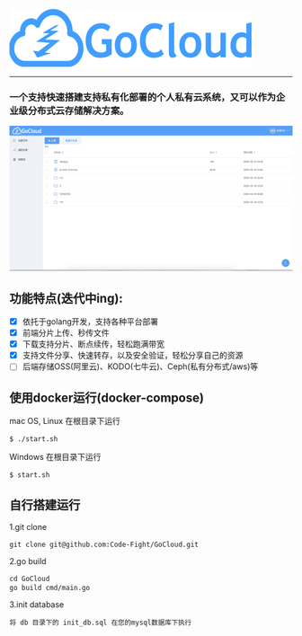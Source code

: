 ![](./docs/img/logo.png)

---

### 一个支持快速搭建支持私有化部署的个人私有云系统，又可以作为企业级分布式云存储解决方案。


![](./docs/img/index.jpg)

## 功能特点(迭代中ing):
* [x]  依托于golang开发，支持各种平台部署
* [x] 前端分片上传、秒传文件
* [x] 下载支持分片、断点续传，轻松跑满带宽
* [x] 支持文件分享、快速转存，以及安全验证，轻松分享自己的资源
* [ ] 后端存储OSS(阿里云)、KODO(七牛云)、Ceph(私有分布式/aws)等

## 使用docker运行(docker-compose) 
mac OS, Linux 在根目录下运行
```
$ ./start.sh
```

Windows 在根目录下运行
```
$ start.sh
```

## 自行搭建运行

1.git clone
```
git clone git@github.com:Code-Fight/GoCloud.git
```

2.go build 
```
cd GoCloud
go build cmd/main.go
```

3.init database
```
将 db 目录下的 init_db.sql 在您的mysql数据库下执行
```

